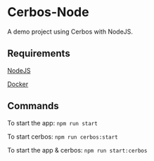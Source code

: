 # Cerbos-Node

A demo project using Cerbos with NodeJS.

## Requirements

[NodeJS](https://nodejs.org/en/download)

[Docker](https://www.docker.com/products/docker-desktop/)

## Commands

To start the app: `npm run start`

To start cerbos: `npm run cerbos:start`

To start the app & cerbos: `npm run start:cerbos`

